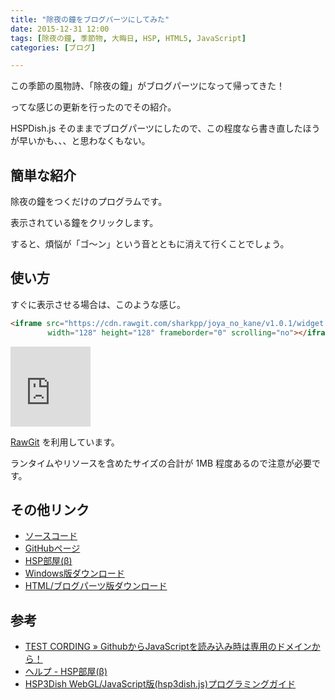 ```yaml
---
title: "除夜の鐘をブログパーツにしてみた"
date: 2015-12-31 12:00
tags: [除夜の鐘, 季節物, 大晦日, HSP, HTML5, JavaScript]
categories: [ブログ]

---
```


この季節の風物詩、「除夜の鐘」がブログパーツになって帰ってきた！

ってな感じの更新を行ったのでその紹介。

HSPDish.js そのままでブログパーツにしたので、この程度なら書き直したほうが早いかも、、、と思わなくもない。

## 簡単な紹介

除夜の鐘をつくだけのプログラムです。

表示されている鐘をクリックします。

すると、煩悩が「ゴ～ン」という音とともに消えて行くことでしょう。

## 使い方

すぐに表示させる場合は、このような感じ。

```html
<iframe src="https://cdn.rawgit.com/sharkpp/joya_no_kane/v1.0.1/widget.html"
　　　　　width="128" height="128" frameborder="0" scrolling="no"></iframe>
```

<iframe src="https://cdn.rawgit.com/sharkpp/joya_no_kane/v1.0.1/widget.html"
        width="128" height="128" frameborder="0" scrolling="no"></iframe>

<i class="fa-solid fa-arrow-up-right-from-square"></i> [RawGit](https://rawgit.com/) を利用しています。

<i class="fa-solid fa-triangle-exclamation"></i> ランタイムやリソースを含めたサイズの合計が 1MB 程度あるので注意が必要です。

## その他リンク

<ul class="fa-ul">
<li><span class="fa-li"><i class="fa-solid fa-arrow-up-right-from-square"></i></span><a href="https://github.com/sharkpp/joya_no_kane">ソースコード</a></li>
<li><span class="fa-li"><i class="fa-solid fa-arrow-up-right-from-square"></i></span><a href="http://sharkpp.github.io/joya_no_kane/">GitHubページ</a></li>
<li><span class="fa-li"><i class="fa-solid fa-arrow-up-right-from-square"></i></span><a href="http://hsproom.me/program/view/?p=146">HSP部屋(β)</a></li>
<li><span class="fa-li"><i class="fa-solid fa-download"></i></span><a href="/files/bells100.zip">Windows版ダウンロード</a></li>
<li><span class="fa-li"><i class="fa-solid fa-download"></i></span><a href="https://github.com/sharkpp/joya_no_kane/zipball/master">HTML/ブログパーツ版ダウンロード</a></li>
</ul>

## 参考

* [TEST CORDING » GithubからJavaScriptを読み込み時は専用のドメインから！](http://testcording.com/?p=1259)
* [ヘルプ - HSP部屋(β)](http://hsproom.me/help/#ブログパーツ)
* [HSP3Dish WebGL/JavaScript版(hsp3dish.js)プログラミングガイド](http://www.onionsoft.net/hsp/v34/doclib/hsp3dish_js.htm)



